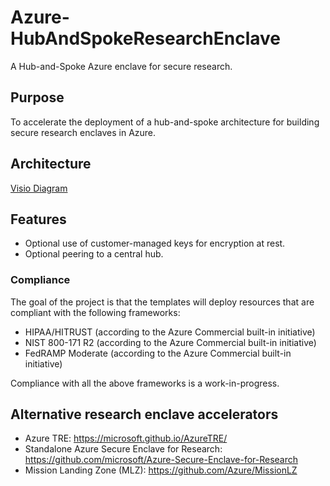 # Azure-HubAndSpokeResearchEnclave

A Hub-and-Spoke Azure enclave for secure research.

## Purpose

To accelerate the deployment of a hub-and-spoke architecture for building secure research enclaves in Azure.

## Architecture

[Visio Diagram](/docs/architecture/Research%20Enclave%20Hub%20and%20Spoke%20diagrams.vsdx)

## Features

- Optional use of customer-managed keys for encryption at rest.
- Optional peering to a central hub.

### Compliance

The goal of the project is that the templates will deploy resources that are compliant with the following frameworks:

- HIPAA/HITRUST (according to the Azure Commercial built-in initiative)
- NIST 800-171 R2 (according to the Azure Commercial built-in initiative)
- FedRAMP Moderate (according to the Azure Commercial built-in initiative)

Compliance with all the above frameworks is a work-in-progress.

## Alternative research enclave accelerators

- Azure TRE: <https://microsoft.github.io/AzureTRE/>
- Standalone Azure Secure Enclave for Research: <https://github.com/microsoft/Azure-Secure-Enclave-for-Research>
- Mission Landing Zone (MLZ): <https://github.com/Azure/MissionLZ>
